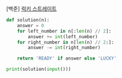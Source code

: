 [백준] [럭키 스트레이트](https://www.acmicpc.net/problem/18406)

```py
def solution(n):
    answer = 0
    for left_number in n[:len(n) // 2]:
        answer += int(left_number)
    for right_number in n[len(n) // 2:]:
        answer -= int(right_number)

    return 'READY' if answer else 'LUCKY'

print(solution(input()))
```
